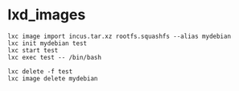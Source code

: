 # lxd_images

```
lxc image import incus.tar.xz rootfs.squashfs --alias mydebian
lxc init mydebian test
lxc start test
lxc exec test -- /bin/bash
```

```
lxc delete -f test
lxc image delete mydebian
```
